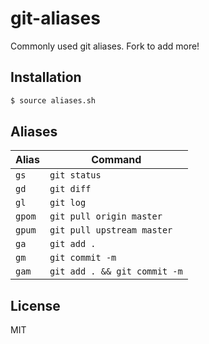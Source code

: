 
# git-aliases

Commonly used git aliases. Fork to add more!

## Installation

```bash
$ source aliases.sh
```

## Aliases

| Alias | Command |
|-------|---------|
| `gs`  | `git status` |
| `gd`  | `git diff` |
| `gl`  | `git log` |
| `gpom` | `git pull origin master` |
| `gpum` | `git pull upstream master` |
| `ga`   | `git add .` |
| `gm`   | `git commit -m` |
| `gam`  | `git add . && git commit -m` |

## License

  MIT


